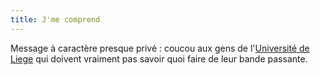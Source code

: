 ```yaml
---
title: J'me comprend
---
```


Message à caractère presque privé : coucou aux gens de l'[Université de
Liege](http://www.ulg.ac.be/) qui doivent vraiment pas savoir quoi faire de
leur bande passante.

